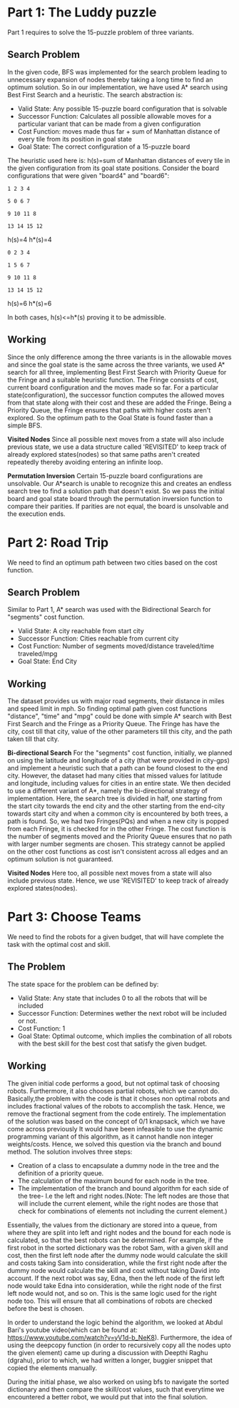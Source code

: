 # Part 1: The Luddy puzzle  

Part 1 requires to solve the 15-puzzle problem of three variants.
## Search Problem
In the given code, BFS was implemented for the search problem leading to unnecessary expansion of nodes thereby taking a long time to find an optimum solution. So in our implementation, we have used A* search using Best First Search and a heuristic. The search abstraction is:
* Valid State: Any possible 15-puzzle board configuration that is solvable
* Successor Function: Calculates all possible allowable moves for a particular variant that can be made from a given configuration
* Cost Function: moves made thus far + sum of Manhattan distance of every 		     tile from its position in goal state
* Goal State: The correct configuration of a 15-puzzle board

 The heuristic used here is:
 h(s)=sum of Manhattan distances of every tile in the given configuration from its goal state positions.
Consider the board configurations that were given "board4" and "board6":
```
1 2 3 4

5 0 6 7

9 10 11 8

13 14 15 12
```
h(s)=4
h*(s)=4
```
0 2 3 4

1 5 6 7

9 10 11 8

13 14 15 12
```
h(s)=6
h*(s)=6

In both cases, h(s)<=h*(s) proving it to be admissible.
## Working

Since the only difference among the three variants is in the allowable moves and since the goal state is the same across the three variants, we used A* search for all three, implementing Best First Search with Priority Queue for the Fringe and a suitable heuristic function. 
The Fringe consists of cost, current board configuration and the moves made so far. For a particular state(configuration), the successor function computes the allowed moves from that state along with their cost and these are added the Fringe. Being a Priority Queue, the Fringe ensures that paths with higher costs aren't explored. So the optimum path to the Goal State is found faster than a simple BFS.

**Visited Nodes**
Since all possible next moves from a state will also include previous state, we use a data structure called 'REVISITED' to keep track of already explored states(nodes) so that same paths aren't created repeatedly thereby avoiding entering an infinite loop. 

**Permutation Inversion**
Certain 15-puzzle board configurations are unsolvable. Our A*search is unable to recognize this and creates an endless search tree to find a solution path that doesn't exist. So we pass the initial board  and goal state board through the permutation inversion function to compare their parities. If parities are not equal, the board is unsolvable and the execution ends.
# Part 2: Road Trip
We need to find an optimum path between two cities based on the cost function.
## Search Problem
Similar to Part 1, A* search was used with  the Bidirectional Search for "segments" cost function.
* Valid State: A city reachable from start city 
* Successor Function: Cities reachable from current city
* Cost Function: Number of segments moved/distance traveled/time traveled/mpg
* Goal State: End City

## Working

The dataset provides us with major road segments, their distance in miles and speed limit in mph. So finding optimal path given cost functions "distance", "time" and "mpg" could be done with simple A* search with Best First Search and the Fringe as a Priority Queue. The Fringe has have the city, cost till that city, value of the other parameters till this city, and the path taken till that city.
 
**Bi-directional Search**
For the "segments" cost function, initially, we planned on using the latitude and longitude of a city (that were provided in city-gps) and implement a heuristic such that a path can be found closest to the end city. However, the dataset had many cities that missed values for latitude and longitude, including values for cities in an entire state. We then decided to use a different variant of A*, namely the bi-directional strategy of implementation. Here, the search tree is divided in half, one starting from the start city towards the end city and the other starting from the end-city towards start city and when a common city is encountered by both trees, a path is found. So, we had two Fringes(PQs) and when a new city is popped from each Fringe, it is checked for in the other Fringe. The cost function is the number of segments moved and the Priority Queue ensures that no path with larger number segments are chosen.
This strategy cannot be applied on the other cost functions as cost isn't consistent across all edges and an optimum solution is not guaranteed.

**Visited Nodes**
Here too, all possible next moves from a state will also include previous state. Hence, we use 'REVISITED' to keep track of already explored states(nodes).

# Part 3: Choose Teams
We need to find the robots for a given budget, that will have complete the task with the optimal cost and skill.
## The Problem
The state space for the problem can be defined by:
* Valid State: Any state that includes 0 to all the robots that will be included
* Successor Function: Determines wether the next robot will be included or not.
* Cost Function: 1
* Goal State: Optimal outcome, which implies the combination of all robots with the best skill for the best cost that satisfy the given budget.

## Working

The given initial code performs a good, but not optimal task of choosing robots. Furthermore, it also chooses partial robots, which we cannot do. Basically,the problem with the code is that it choses non optimal robots and includes fractional values of the robots to accomplish the task. Hence, we remove the fractional segment from the code entirely. The implementation of the solution was based on the concept of 0/1 knapsack, which we have come across previously It would have been infeasible to use the dynamic programming variant of this algorithm, as it cannot handle non integer weights/costs. Hence, we solved this question via the branch and bound method. 
The solution involves three steps:
* Creation of a class to encapsulate a dummy node in the tree and the definition of a priority queue.
* The calculation of the maximum bound for each node in the tree.
* The implementation of the branch and bound algorithm for each side of the tree- I.e the left and right nodes.(Note: The left nodes are those that will include the current element, while the right nodes are those that check for combinations of elements not including the current element.)


Essentially, the values from the dictionary are stored into a queue, from where they are split into left and right nodes and the bound for each node is calculated, so that the best robots can be determined. 
For example, if the first robot in the sorted dictionary was the robot Sam, with a given skill and cost, then the first left node after the dummy node would calculate the skill and costs taking Sam into consideration, while the first right node after the dummy node would calculate the skill and cost without taking David into account. If the next robot was say, Edna, then the left node of the first left node would take Edna into consideration, while the right node of the first left node would not, and so on. This is the same logic used for the right node too. This will ensure that all combinations of robots are checked before the best is chosen. 

In order to understand the logic behind the algorithm, we looked at Abdul Bari's youtube video(which can be found at: https://www.youtube.com/watch?v=yV1d-b_NeK8). Furthermore, the idea of using the deepcopy function (in order to recursively copy all the nodes upto the given element) came up during a discussion with Deepthi Raghu (dgrahu), prior to which, we had written a longer, buggier snippet that copied the elements manually. 

During the initial phase, we also worked on using bfs to navigate the sorted dictionary and then compare the skill/cost values, such that everytime we encountered a better robot, we would put that into the final solution.
